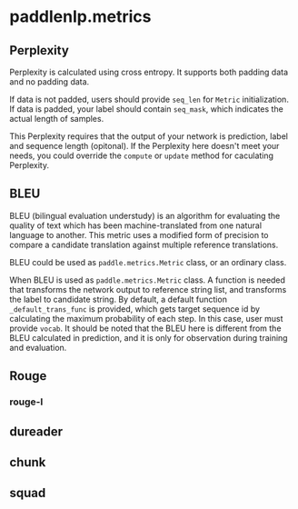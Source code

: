 # paddlenlp.metrics

## Perplexity
Perplexity is calculated using cross entropy. It supports both padding data
and no padding data.

If data is not padded, users should provide `seq_len` for `Metric`
initialization. If data is padded, your label should contain `seq_mask`,
which indicates the actual length of samples.

This Perplexity requires that the output of your network is prediction,
label and sequence length (opitonal). If the Perplexity here doesn't meet
your needs, you could override the `compute` or `update` method for
caculating Perplexity.

## BLEU
BLEU (bilingual evaluation understudy) is an algorithm for evaluating the
quality of text which has been machine-translated from one natural language
to another. This metric uses a modified form of precision to compare a
candidate translation against multiple reference translations.

BLEU could be used as `paddle.metrics.Metric` class, or an ordinary
class.

When BLEU is used as `paddle.metrics.Metric` class. A function is
needed that transforms the network output to reference string list, and
transforms the label to candidate string. By default, a default function
`_default_trans_func` is provided, which gets target sequence id by
calculating the maximum probability of each step. In this case, user must
provide `vocab`. It should be noted that the BLEU here is different from
the BLEU calculated in prediction, and it is only for observation during
training and evaluation.

## Rouge
### rouge-l

## dureader
## chunk
## squad
